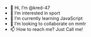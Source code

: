 - 👋 Hi, I’m @kred-47
- 👀 I’m interested in sport
- 🌱 I’m currently learning JavaScript
- 💞️ I’m looking to collaborate on mmtr
- 📫 How to reach me? Just Call me!

<!---
kred-47/kred-47 is a ✨ special ✨ repository because its `README.md` (this file) appears on your GitHub profile.
You can click the Preview link to take a look at your changes.
--->
